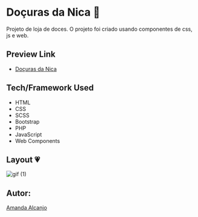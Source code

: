 
# Doçuras da Nica 🎂
Projeto de loja de doces. O projeto foi criado usando componentes de css, js e web. 

## Preview Link
- [Doçuras da Nica](https://doces-da-nica.netlify.app/)

## Tech/Framework Used
* HTML
* CSS
* SCSS
* Bootstrap
* PHP
* JavaScript
* Web Components

## Layout 💗

![gif (1)](https://user-images.githubusercontent.com/81193788/192165688-b2df55cd-e79d-4ce0-901e-731526e58dd7.gif)

## Autor: 
[Amanda Alcanjo](https://portfolio-amandalcanjo.netlify.app/)
